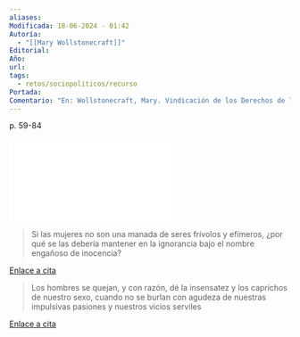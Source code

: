 ```yaml
---
aliases: 
Modificada: 18-06-2024 - 01:42
Autoría:
  - "[[Mary Wollstonecraft]]"
Editorial: 
Año: 
url: 
tags:
  - retos/sociopoliticos/recurso
Portada: 
Comentario: "En: Wollstonecraft, Mary. Vindicación de los Derechos de la Mujer. Tres Cantos, Madrid : Akal, 2014. p. 59-84. ISBN 9788470904646"
---
```

p. 59-84


![](Cap.%202.%20Discusión%20sobre%20la%20opinión%20prevaleciente%20de%20un%20carácter%20sexual%20-%20Mary%20Wollstonecraft.pdf)

> Si las mujeres no son una manada de seres frívolos y efímeros, ¿por qué se las debería mantener en la ignorancia bajo el nombre engañoso de inocencia?

[Enlace a cita](Cap.%202.%20Discusión%20sobre%20la%20opinión%20prevaleciente%20de%20un%20carácter%20sexual%20-%20Mary%20Wollstonecraft.pdf#page=1&selection=166,0,176,13)

> Los hombres se quejan, y con razón, dé la insensatez y los caprichos de nuestro sexo, cuando no se burlan con agudeza de nuestras impulsivas pasiones y nuestros vicios serviles

[Enlace a cita](Cap.%202.%20Discusión%20sobre%20la%20opinión%20prevaleciente%20de%20un%20carácter%20sexual%20-%20Mary%20Wollstonecraft.pdf#page=1&selection=176,14,186,15)

